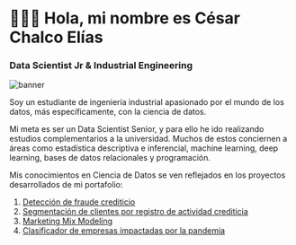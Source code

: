# 👨🏻‍🔬 Hola, mi nombre es César Chalco Elías
### Data Scientist Jr & Industrial Engineering

![banner](https://www.linkpicture.com/q/Black-Technology-LinkedIn-Banner.png)

Soy un estudiante de ingeniería industrial apasionado por el mundo de los datos, más específicamente, con la ciencia de datos.

Mi meta es ser un Data Scientist Senior, y para ello he ido realizando estudios complementarios a la universidad. Muchos de estos conciernen a áreas como estadística descriptiva e inferencial, machine learning, deep learning, bases de datos relacionales y programación.

Mis conocimientos en Ciencia de Datos se ven reflejados en los proyectos desarrollados de mi portafolio:

1. [Detección de fraude crediticio](https://github.com/Chesar832/Fraud_Detection_in_Python)
2. [Segmentación de clientes por registro de actividad crediticia](https://github.com/Chesar832/Credit-Cards-Clustering)
3. [Marketing Mix Modeling](https://github.com/Chesar832/Marketing-Mix-Modeling)
4. [Clasificador de empresas impactadas por la pandemia](https://github.com/Chesar832/Deteccion-de-empresas-impactadas-por-la-pandemia)
